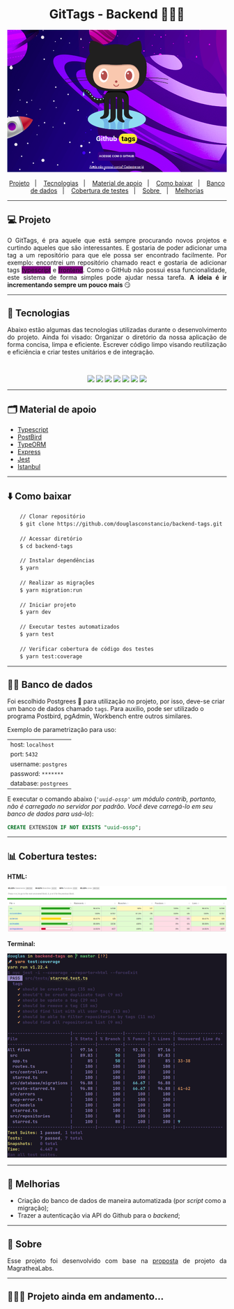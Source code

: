 <h1 align="center" >GitTags - Backend 👨🏻‍💻</h1>

<img src="public/gittags.png">

<br/>

<p align="center">
    <a href="#-projeto">Projeto</a>&nbsp;&nbsp;&nbsp;|&nbsp;&nbsp;&nbsp;
    <a href="#-tecnologias">Tecnologias</a>&nbsp;&nbsp;&nbsp;|&nbsp;&nbsp;&nbsp;
    <a href="#-material-de-apoio">Material de apoio</a>&nbsp;&nbsp;&nbsp;|&nbsp;&nbsp;&nbsp;
    <a href="#-como-baixar">Como baixar</a>&nbsp;&nbsp;&nbsp;|&nbsp;&nbsp;&nbsp;
    <a href="#-banco-de-dados">Banco de dados</a>&nbsp;&nbsp;&nbsp;|&nbsp;&nbsp;&nbsp;
    <a href="#-cobertura-de-testes">Cobertura de testes</a>&nbsp;&nbsp;&nbsp;|&nbsp;&nbsp;&nbsp;
    <a href="#-sobre"> Sobre </a>&nbsp;&nbsp;&nbsp;|&nbsp;&nbsp;&nbsp;
    <a href="#-melhorias">Melhorias</a>

---

## 💻 Projeto

<p align="justify">
    O GitTags, é pra aquele que está sempre procurando novos projetos e curtindo aqueles que são interessantes. E gostaria de poder adicionar uma tag a um repositório para que ele possa ser encontrado facilmente. Por exemplo: encontrei um repositório chamado react e gostaria de adicionar tags <span style="background-color:purple"> typescript</span> e <span style="background-color:purple"> frontend</span>. Como o GitHub não possui essa funcionalidade, este sistema de forma simples pode ajudar nessa tarefa. <strong>A ideia é ir incrementando sempre um pouco mais </strong> 😏
</p>

---

## 📌 Tecnologias

<p align="justify">
Abaixo estão algumas das tecnologias utilizadas durante o desenvolvimento do projeto. Ainda foi visado: Organizar o diretório da nossa aplicação de forma concisa, limpa e eficiente. Escrever código limpo visando reutilização e eficiência e criar testes unitários e de integração.
</p>
<br>
<p align="center">
  <img  src="https://img.shields.io/badge/-Yarn-2C8EBB?&style=for-the-badge&logoColor=fff&logo=yarn&logoWidth=25"/>
  <img  src="https://img.shields.io/badge/-TypeScript-3178C6?&style=for-the-badge&logoColor=fff&logo=TypeScript&logoWidth=25"/>
  <img  src="https://img.shields.io/badge/-Node.js-339933?&style=for-the-badge&logoColor=fff&logo=Node.js&logoWidth=25"/>
  <img  src="https://img.shields.io/badge/-Jest-C21325?&style=for-the-badge&logoColor=fff&logo=Jest&logoWidth=25"/>
  <img  src="https://img.shields.io/badge/-Typeorm-F37626?&style=for-the-badge&logoColor=fff&logo=Databricks&logoWidth=25"/>
  <img  src="https://img.shields.io/badge/Express.js-404D59?style=for-the-badge&logo=express&logoColor=white"/>
  <img  src="https://img.shields.io/badge/PostgreSQL-316192?style=for-the-badge&logo=postgresql&logoColor=white"/>
</p>

---

## 🗂 Material de apoio

- [Typescript](https://www.typescriptlang.org/)
- [PostBird](https://github.com/Paxa/postbird)
- [TypeORM](https://typeorm.io/#/)
- [Express](https://expressjs.com/pt-br/)
- [Jest](https://jestjs.io/)
- [Istanbul](https://istanbul.js.org/docs/tutorials/jest/)

---

## ⬇️ Como baixar

```bash
    // Clonar repositório
    $ git clone https://github.com/douglasconstancio/backend-tags.git

    // Acessar diretório
    $ cd backend-tags

    // Instalar dependências
    $ yarn

    // Realizar as migrações
    $ yarn migration:run

    // Iniciar projeto
    $ yarn dev

    // Executar testes automatizados
    $ yarn test

    // Verificar cobertura de código dos testes
    $ yarn test:coverage
```
---

## 🏦🎲 Banco de dados

Foi escolhido Postgrees 🐘 para utilização no projeto, por isso, deve-se criar um banco de dados chamado `tags`. Para auxilio, pode ser utilizado o programa Postbird, pgAdmin, Workbench entre outros similares.

Exemplo de parametrização para uso:

|    |
| ---|
| host: `localhost`
| port: `5432`          |
| username: `postgres`  |
| password: `*******`   |
| database: `postgrees` |



E executar o comando abaixo (_`'uuid-ossp'` um módulo contrib, portanto, não é carregado no servidor por padrão. Você deve carregá-lo em seu banco de dados para usá-lo_):

```sql
CREATE EXTENSION IF NOT EXISTS "uuid-ossp";
```

---

## 📊 Cobertura testes:

**HTML:**

<img src="public/html-tests.png">

**Terminal:**

<img src="public/terminal-tests.png">

---

## 💭 Melhorias

- Criação do banco de dados de maneira automatizada (por _script_ como a migração);
- Trazer a autenticação via API do Github para o _backend_;

---

## 🔖 Sobre

<p align="justify">
Esse projeto foi desenvolvido com base na <a href="https://github.com/magrathealabs/template-projeto-selecao/blob/master/projects/GITHUB.md"> proposta</a> de projeto da MagratheaLabs.

</p>

---

## 👨🏻‍💻 Projeto ainda em andamento...
